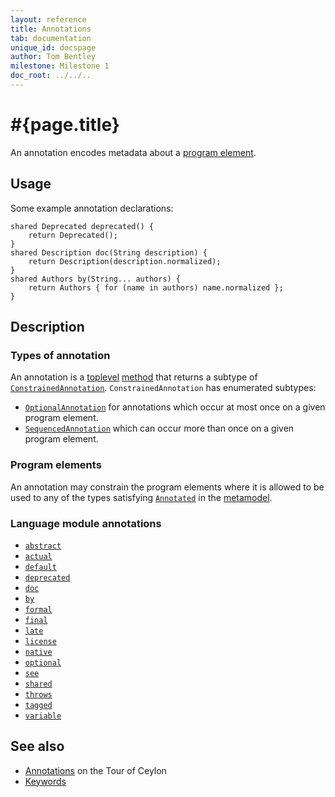 ```yaml
---
layout: reference
title: Annotations
tab: documentation
unique_id: docspage
author: Tom Bentley
milestone: Milestone 1
doc_root: ../../..
---
```


# #{page.title}

An annotation encodes metadata about a [program element](#program_elements).

## Usage 

Some example annotation declarations:

<!-- check:none -->
    shared Deprecated deprecated() {
        return Deprecated();
    }
    shared Description doc(String description) {
        return Description(description.normalized);
    }
    shared Authors by(String... authors) {
        return Authors { for (name in authors) name.normalized };
    }

## Description

### Types of annotation

An annotation is a 
[toplevel](../type#top_level_declarations) 
[method](../method) 
that returns a subtype of 
[`ConstrainedAnnotation`](#{site.urls.apidoc_current}/ceylon/language/metamodel/interface_ConstrainedAnnotation.html).
`ConstrainedAnnotation` has enumerated subtypes:

* [`OptionalAnnotation`](#{site.urls.apidoc_current}/ceylon/language/metamodel/interface_OptionalAnnotation.html) 
  for annotations which occur at most once on a given program element.
* [`SequencedAnnotation`](#{site.urls.apidoc_current}/ceylon/language/metamodel/interface_SequencedAnnotation.html)
  which can occur more than once on a given program element.

### Program elements

An annotation may constrain the program elements where it is allowed to 
be used to any of the types satisfying 
[`Annotated`](#{site.urls.apidoc_current}/ceylon/language/metamodel/interface_Annotated.html) in the 
[metamodel](#{site.urls.apidoc_current}/ceylon/language/metamodel).

### Language module annotations

* [`abstract`](#{site.urls.apidoc_current}/ceylon/language/#abstract)
* [`actual`](#{site.urls.apidoc_current}/ceylon/language/#actual)
* [`default`](#{site.urls.apidoc_current}/ceylon/language/#default)
* [`deprecated`](#{site.urls.apidoc_current}/ceylon/language/#deprecated)
* [`doc`](#{site.urls.apidoc_current}/ceylon/language/#doc)
* [`by`](#{site.urls.apidoc_current}/ceylon/language/#by)
* [`formal`](#{site.urls.apidoc_current}/ceylon/language/#formal)
* [`final`](#{site.urls.apidoc_current}/ceylon/language/#final)
* [`late`](#{site.urls.apidoc_current}/ceylon/language/#late)
* [`license`](#{site.urls.apidoc_current}/ceylon/language/#license)
* [`native`](#{site.urls.apidoc_current}/ceylon/language/#native)
* [`optional`](#{site.urls.apidoc_current}/ceylon/language/#optional)
* [`see`](#{site.urls.apidoc_current}/ceylon/language/#see)
* [`shared`](#{site.urls.apidoc_current}/ceylon/language/#shared)
* [`throws`](#{site.urls.apidoc_current}/ceylon/language/#throws)
* [`tagged`](#{site.urls.apidoc_current}/ceylon/language/#tagged)
* [`variable`](#{site.urls.apidoc_current}/ceylon/language/#variable)

## See also

* [Annotations](../../../tour/annotations) on the Tour of Ceylon
* [Keywords](../keyword)

